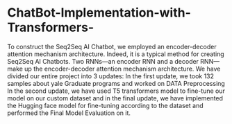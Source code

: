 # ChatBot-Implementation-with-Transformers-
To construct the Seq2Seq AI Chatbot, we employed an encoder-decoder attention mechanism architecture. Indeed, it is a typical method for creating Seq2Seq AI Chatbots. Two RNNs—an encoder RNN and a decoder RNN—make up the encoder-decoder attention mechanism architecture. 
We have divided our entire project into 3 updates:
In the first update, we took 132 samples about yale Graduate programs and worked on DATA Preprocessing 
In the second update, we have used T5 transformers model to fine-tune our model on our custom dataset and in the final update, we have implemented the Hugging face model for fine-tuning according to the dataset and performed the Final Model Evaluation on it. 
